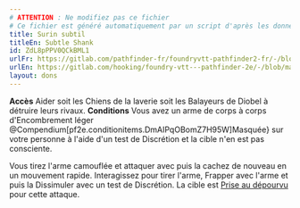 ```yaml
---
# ATTENTION : Ne modifiez pas ce fichier
# Ce fichier est généré automatiquement par un script d'après les données du module Foundry VTT officiel et de sa traduction
title: Surin subtil
titleEn: Subtle Shank
id: ZdL8pPPV0QCkBML1
urlFr: https://gitlab.com/pathfinder-fr/foundryvtt-pathfinder2-fr/-/blob/master/data/feats/ZdL8pPPV0QCkBML1.htm
urlEn: https://gitlab.com/hooking/foundry-vtt---pathfinder-2e/-/blob/master/packs/data/feats.db/subtle-shank.json
layout: dons
---
```

**Accès** Aider soit les Chiens de la laverie soit les Balayeurs de Diobel à détruire leurs rivaux.
 **Conditions** Vous avez un arme de corps à corps d'Encombrement léger @Compendium[pf2e.conditionitems.DmAIPqOBomZ7H95W]Masquée} sur votre personne à l'aide d'un test de Discrétion et la cible n'en est pas consciente.

Vous tirez l'arme camouflée et attaquer avec puis la cachez de nouveau en un mouvement rapide. Interagissez pour tirer l'arme, Frapper avec l'arme et puis la Dissimuler avec un test de Discrétion. La cible est [Prise au dépourvu](../conditions/pris-au-dépourvu.md) pour cette attaque.
